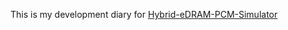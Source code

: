 This is my development diary for [Hybrid-eDRAM-PCM-Simulator](https://github.com/Shihao-Song/Hybrid-eDRAM-PCM-Simulator)
